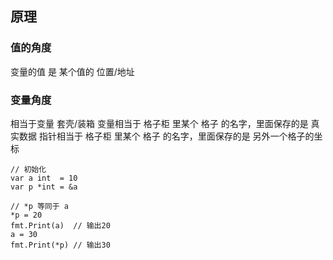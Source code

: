 ##  原理
###   值的角度
变量的值 是 某个值的 位置/地址



###   变量角度
相当于变量 套壳/装箱
变量相当于 格子柜 里某个 格子 的名字，里面保存的是 真实数据
指针相当于 格子柜 里某个 格子 的名字，里面保存的是 另外一个格子的坐标
```shell
// 初始化
var a int  = 10
var p *int = &a

// *p 等同于 a
*p = 20
fmt.Print(a)  // 输出20
a = 30
fmt.Print(*p) // 输出30
```
